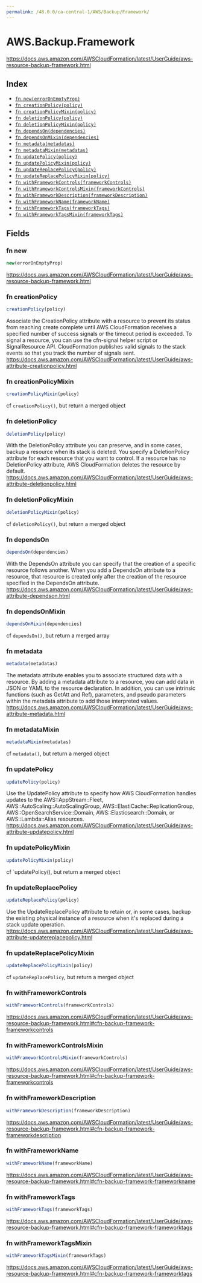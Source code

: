 ```yaml
---
permalink: /48.0.0/ca-central-1/AWS/Backup/Framework/
---
```


# AWS.Backup.Framework

https://docs.aws.amazon.com/AWSCloudFormation/latest/UserGuide/aws-resource-backup-framework.html

## Index

* [`fn new(errorOnEmptyProp)`](#fn-new)
* [`fn creationPolicy(policy)`](#fn-creationpolicy)
* [`fn creationPolicyMixin(policy)`](#fn-creationpolicymixin)
* [`fn deletionPolicy(policy)`](#fn-deletionpolicy)
* [`fn deletionPolicyMixin(policy)`](#fn-deletionpolicymixin)
* [`fn dependsOn(dependencies)`](#fn-dependson)
* [`fn dependsOnMixin(dependencies)`](#fn-dependsonmixin)
* [`fn metadata(metadatas)`](#fn-metadata)
* [`fn metadataMixin(metadatas)`](#fn-metadatamixin)
* [`fn updatePolicy(policy)`](#fn-updatepolicy)
* [`fn updatePolicyMixin(policy)`](#fn-updatepolicymixin)
* [`fn updateReplacePolicy(policy)`](#fn-updatereplacepolicy)
* [`fn updateReplacePolicyMixin(policy)`](#fn-updatereplacepolicymixin)
* [`fn withFrameworkControls(frameworkControls)`](#fn-withframeworkcontrols)
* [`fn withFrameworkControlsMixin(frameworkControls)`](#fn-withframeworkcontrolsmixin)
* [`fn withFrameworkDescription(frameworkDescription)`](#fn-withframeworkdescription)
* [`fn withFrameworkName(frameworkName)`](#fn-withframeworkname)
* [`fn withFrameworkTags(frameworkTags)`](#fn-withframeworktags)
* [`fn withFrameworkTagsMixin(frameworkTags)`](#fn-withframeworktagsmixin)

## Fields

### fn new

```ts
new(errorOnEmptyProp)
```

https://docs.aws.amazon.com/AWSCloudFormation/latest/UserGuide/aws-resource-backup-framework.html

### fn creationPolicy

```ts
creationPolicy(policy)
```

Associate the CreationPolicy attribute with a resource to prevent its status from reaching create complete until AWS CloudFormation receives a specified number of success signals or the timeout period is exceeded. To signal a resource, you can use the cfn-signal helper script or SignalResource API. CloudFormation publishes valid signals to the stack events so that you track the number of signals sent. 
https://docs.aws.amazon.com/AWSCloudFormation/latest/UserGuide/aws-attribute-creationpolicy.html

### fn creationPolicyMixin

```ts
creationPolicyMixin(policy)
```

cf `creationPolicy()`, but return a merged object

### fn deletionPolicy

```ts
deletionPolicy(policy)
```

With the DeletionPolicy attribute you can preserve, and in some cases, backup a resource when its stack is deleted. You specify a DeletionPolicy attribute for each resource that you want to control. If a resource has no DeletionPolicy attribute, AWS CloudFormation deletes the resource by default. 
https://docs.aws.amazon.com/AWSCloudFormation/latest/UserGuide/aws-attribute-deletionpolicy.html

### fn deletionPolicyMixin

```ts
deletionPolicyMixin(policy)
```

cf `deletionPolicy()`, but return a merged object

### fn dependsOn

```ts
dependsOn(dependencies)
```

With the DependsOn attribute you can specify that the creation of a specific resource follows another. When you add a DependsOn attribute to a resource, that resource is created only after the creation of the resource specified in the DependsOn attribute. 
https://docs.aws.amazon.com/AWSCloudFormation/latest/UserGuide/aws-attribute-dependson.html

### fn dependsOnMixin

```ts
dependsOnMixin(dependencies)
```

cf `dependsOn()`, but return a merged array

### fn metadata

```ts
metadata(metadatas)
```

The metadata attribute enables you to associate structured data with a resource. By adding a metadata attribute to a resource, you can add data in JSON or YAML to the resource declaration. In addition, you can use intrinsic functions (such as GetAtt and Ref), parameters, and pseudo parameters within the metadata attribute to add those interpreted values. 
https://docs.aws.amazon.com/AWSCloudFormation/latest/UserGuide/aws-attribute-metadata.html

### fn metadataMixin

```ts
metadataMixin(metadatas)
```

cf `metadata()`, but return a merged object

### fn updatePolicy

```ts
updatePolicy(policy)
```

Use the UpdatePolicy attribute to specify how AWS CloudFormation handles updates to the AWS::AppStream::Fleet, AWS::AutoScaling::AutoScalingGroup, AWS::ElastiCache::ReplicationGroup, AWS::OpenSearchService::Domain, AWS::Elasticsearch::Domain, or AWS::Lambda::Alias resources. 
https://docs.aws.amazon.com/AWSCloudFormation/latest/UserGuide/aws-attribute-updatepolicy.html

### fn updatePolicyMixin

```ts
updatePolicyMixin(policy)
```

cf `updatePolicy(), but return a merged object

### fn updateReplacePolicy

```ts
updateReplacePolicy(policy)
```

Use the UpdateReplacePolicy attribute to retain or, in some cases, backup the existing physical instance of a resource when it's replaced during a stack update operation. 
https://docs.aws.amazon.com/AWSCloudFormation/latest/UserGuide/aws-attribute-updatereplacepolicy.html

### fn updateReplacePolicyMixin

```ts
updateReplacePolicyMixin(policy)
```

cf `updateReplacePolicy`, but return a merged object

### fn withFrameworkControls

```ts
withFrameworkControls(frameworkControls)
```

https://docs.aws.amazon.com/AWSCloudFormation/latest/UserGuide/aws-resource-backup-framework.html#cfn-backup-framework-frameworkcontrols

### fn withFrameworkControlsMixin

```ts
withFrameworkControlsMixin(frameworkControls)
```

https://docs.aws.amazon.com/AWSCloudFormation/latest/UserGuide/aws-resource-backup-framework.html#cfn-backup-framework-frameworkcontrols

### fn withFrameworkDescription

```ts
withFrameworkDescription(frameworkDescription)
```

https://docs.aws.amazon.com/AWSCloudFormation/latest/UserGuide/aws-resource-backup-framework.html#cfn-backup-framework-frameworkdescription

### fn withFrameworkName

```ts
withFrameworkName(frameworkName)
```

https://docs.aws.amazon.com/AWSCloudFormation/latest/UserGuide/aws-resource-backup-framework.html#cfn-backup-framework-frameworkname

### fn withFrameworkTags

```ts
withFrameworkTags(frameworkTags)
```

https://docs.aws.amazon.com/AWSCloudFormation/latest/UserGuide/aws-resource-backup-framework.html#cfn-backup-framework-frameworktags

### fn withFrameworkTagsMixin

```ts
withFrameworkTagsMixin(frameworkTags)
```

https://docs.aws.amazon.com/AWSCloudFormation/latest/UserGuide/aws-resource-backup-framework.html#cfn-backup-framework-frameworktags
